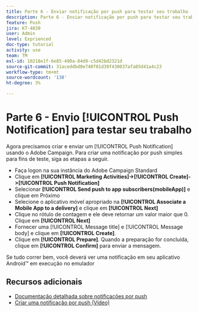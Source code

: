 ```yaml
---
title: Parte 6 - Enviar notificação por push para testar seu trabalho
description: Parte 6 - Enviar notificação por push para testar seu trabalho
feature: Push
jira: KT-4830
user: Admin
level: Exprienced
doc-type: tutorial
activity: use
team: TM
exl-id: 10218e1f-6e85-490a-84d9-c5d42bd2321d
source-git-commit: 31aceddbd0e740f01d39f430037afa85d41a4c23
workflow-type: tm+mt
source-wordcount: '138'
ht-degree: 3%

---
```


# Parte 6 - Envio [!UICONTROL Push Notification] para testar seu trabalho

Agora precisamos criar e enviar um [!UICONTROL Push Notification] usando o Adobe Campaign. Para criar uma notificação por push simples para fins de teste, siga as etapas a seguir.

* Faça logon na sua instância do Adobe Campaign Standard
* Clique em **[!UICONTROL Marketing Activities]->[!UICONTROL Create]->[!UICONTROL Push Notification]**
* Selecionar **[!UICONTROL Send push to app subscribers(mobileApp)]** e clique em Próximo
* Selecione o aplicativo móvel apropriado na **[!UICONTROL Associate a Mobile App to a delivery]** e clique em **[!UICONTROL Next]**
* Clique no rótulo de contagem e ele deve retornar um valor maior que 0. Clique em **[!UICONTROL Next]**
* Fornecer uma [!UICONTROL Message title] e [!UICONTROL Message body] e clique em **[!UICONTROL Create]**.
* Clique em **[!UICONTROL Prepare]**. Quando a preparação for concluída, clique em **[!UICONTROL Confirm]** para enviar a mensagem.

Se tudo correr bem, você deverá ver uma notificação em seu aplicativo Android™ em execução no emulador

## Recursos adicionais

* [Documentação detalhada sobre notificações por push](https://experienceleague.adobe.com/docs/campaign-standard/using/communication-channels/push-notifications/about-push-notifications.html?lang=en)
* [Criar uma notificação por push (Vídeo)](/help/communication-channels/mobile/push-notifications/creating-a-push-notification.md)
